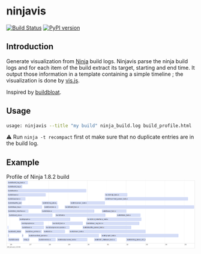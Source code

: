 # ninjavis #
[![Build Status](https://travis-ci.org/chagui/ninjavis.png)](https://travis-ci.org/chagui/ninjavis)
[![PyPI version](https://badge.fury.io/py/ninjavis.svg)](https://badge.fury.io/py/ninjavis)

## Introduction ##
Generate visualization from [Ninja](https://github.com/ninja-build/ninja) build logs. Ninjavis parse the ninja build
logs and for each item of the build extract its target, starting and end time.
It output those information in a template containing a simple timeline ; the visualization is done by [vis.js](http://visjs.org/).

Inspired by [buildbloat](https://github.com/nico/buildbloat).

## Usage ##
```bash
usage: ninjavis --title "my build" ninja_build.log build_profile.html
```
:warning: Run ``ninja -t recompact`` first ot make sure that no duplicate entries are in the build log.

## Example ##
Profile of Ninja 1.8.2 build
![Ninja 1.8.2 build profile](https://raw.githubusercontent.com/chagui/ninjavis/main/docs/example-ninja_build_1.8.2.png)
